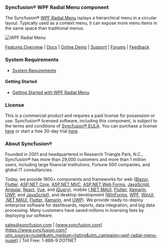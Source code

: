 ### Syncfusion® WPF Radial Menu component
The Syncfusion® [WPF Radial Menu](https://www.syncfusion.com/wpf-controls/radial-menu?utm_source=nuget&utm_medium=listing&utm_campaign=wpf-radial-menu-nuget) isplays a hierarchical menu in a circular layout. Typically used as a context menu, it can expose more menu items in the same space than traditional menus.

![WPF Radial Menu](https://cdn.syncfusion.com/nuget-readme/wpf/wpf_radialmenu.png)

[Features Overview](https://www.syncfusion.com/wpf-controls/radial-menu?utm_source=nuget&utm_medium=listing&utm_campaign=wpf-radial-menu-nuget) | [Docs](https://help.syncfusion.com/wpf/radial-menu/getting-started?utm_source=nuget&utm_medium=listing&utm_campaign=wpf-radial-menu-nuget) | [Online Demo](https://github.com/syncfusion/wpf-demos?utm_source=nuget&utm_medium=listing&utm_campaign=wpf-radial-menu-nuget) | [Support](https://support.syncfusion.com/create?utm_source=nuget&utm_medium=listing&utm_campaign=wpf-radial-menu-nuget) | [Forums](https://www.syncfusion.com/forums/wpf?utm_source=nuget&utm_medium=listing&utm_campaign=wpf-radial-menu-nuget) | [Feedback](https://www.syncfusion.com/feedback/wpf?utm_source=nuget&utm_medium=listing&utm_campaign=wpf-radial-menu-nuget)

### System Requirements

* [System Requirements](https://help.syncfusion.com/wpf/installation/system-requirements?utm_source=nuget&utm_medium=listing&utm_campaign=wpf-radial-menu-nuget)

#### Getting Started

* [Getting Started with WPF Radial Menu](https://help.syncfusion.com/wpf/radial-menu/getting-started?utm_source=nuget&utm_medium=listing&utm_campaign=wpf-radial-menu-nuget)

### License

This is a commercial product and requires a paid license for possession or use. Syncfusion® licensed software, including this component, is subject to the terms and conditions of [Syncfusion® EULA](https://www.syncfusion.com/eula/es/?utm_source=nuget&utm_medium=listing&utm_campaign=wpf-radial-menu-nuget). You can purchase a license [here](https://www.syncfusion.com/sales/products?utm_source=nuget&utm_medium=listing&utm_campaign=wpf-radial-menu-nuget) or start a free 30-day trial [here](https://www.syncfusion.com/account/manage-trials/start-trials?utm_source=nuget&utm_medium=listing&utm_campaign=wpf-radial-menu-nuget).

### About Syncfusion®

Founded in 2001 and headquartered in Research Triangle Park, N.C., Syncfusion® has more than 29,000 customers and more than 1 million users, including large financial institutions, Fortune 500 companies, and global IT consultancies.
 
Today, we provide 1800+ components and frameworks for web ([Blazor](https://www.syncfusion.com/blazor-components?utm_source=nuget&utm_medium=listing&utm_campaign=wpf-radial-menu-nuget), [Flutter](https://www.syncfusion.com/flutter-widgets?utm_source=nuget&utm_medium=listing&utm_campaign=wpf-radial-menu-nuget), [ASP.NET Core](https://www.syncfusion.com/aspnet-core-ui-controls?utm_source=nuget&utm_medium=listing&utm_campaign=wpf-radial-menu-nuget), [ASP.NET MVC](https://www.syncfusion.com/aspnet-mvc-ui-controls?utm_source=nuget&utm_medium=listing&utm_campaign=wpf-radial-menu-nuget), [ASP.NET Web Forms](https://www.syncfusion.com/jquery/aspnet-webforms-ui-controls?utm_source=nuget&utm_medium=listing&utm_campaign=wpf-radial-menu-nuget), [JavaScript](https://www.syncfusion.com/javascript-ui-controls?utm_source=nuget&utm_medium=listing&utm_campaign=wpf-radial-menu-nuget), [Angular](https://www.syncfusion.com/angular-ui-components?utm_source=nuget&utm_medium=listing&utm_campaign=wpf-radial-menu-nuget), [React](https://www.syncfusion.com/react-ui-components?utm_source=nuget&utm_medium=listing&utm_campaign=wpf-radial-menu-nuget), [Vue](https://www.syncfusion.com/vue-ui-components?utm_source=nuget&utm_medium=listing&utm_campaign=wpf-radial-menu-nuget), and [jQuery](https://www.syncfusion.com/jquery-ui-widgets?utm_source=nuget&utm_medium=listing&utm_campaign=wpf-radial-menu-nuget)), mobile ([.NET MAUI](https://www.syncfusion.com/maui-controls?utm_source=nuget&utm_medium=listing&utm_campaign=wpf-radial-menu-nuget), [Flutter](https://www.syncfusion.com/flutter-widgets?utm_source=nuget&utm_medium=listing&utm_campaign=wpf-radial-menu-nuget), [Xamarin](https://www.syncfusion.com/xamarin-ui-controls?utm_source=nuget&utm_medium=listing&utm_campaign=wpf-radial-menu-nuget), [UWP](https://www.syncfusion.com/uwp-ui-controls?utm_source=nuget&utm_medium=listing&utm_campaign=wpf-radial-menu-nuget), and [JavaScript](https://www.syncfusion.com/javascript-ui-controls?utm_source=nuget&utm_medium=listing&utm_campaign=wpf-radial-menu-nuget)), and desktop development ([WinForms](https://www.syncfusion.com/winforms-ui-controls?utm_source=nuget&utm_medium=listing&utm_campaign=wpf-radial-menu-nuget), [WPF](https://www.syncfusion.com/wpf-controls?utm_source=nuget&utm_medium=listing&utm_campaign=wpf-radial-menu-nuget), [WinUI](https://www.syncfusion.com/winui-controls?utm_source=nuget&utm_medium=listing&utm_campaign=wpf-radial-menu-nuget), [.NET MAUI](https://www.syncfusion.com/maui-controls?utm_source=nuget&utm_medium=listing&utm_campaign=wpf-radial-menu-nuget), [Flutter](https://www.syncfusion.com/flutter-widgets?utm_source=nuget&utm_medium=listing&utm_campaign=wpf-radial-menu-nuget), [Xamarin](https://www.syncfusion.com/xamarin-ui-controls?utm_source=nuget&utm_medium=listing&utm_campaign=wpf-radial-menu-nuget), and [UWP](https://www.syncfusion.com/uwp-ui-controls?utm_source=nuget&utm_medium=listing&utm_campaign=wpf-radial-menu-nuget)). We provide ready-to-deploy enterprise software for dashboards, reports, data integration, and big data processing. Many customers have saved millions in licensing fees by deploying our software.

[sales@syncfusion.com](mailto:sales@syncfusion.com?Subject=Syncfusion%20WPF%20RadialMenu%20-%20NuGet) | [www.syncfusion.com](https://www.syncfusion.com?utm_source=nuget&utm_medium=listing&utm_campaign=wpf-radial-menu-nuget) | Toll Free: 1-888-9 DOTNET


